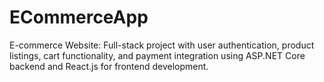 # ECommerceApp
E-commerce Website: Full-stack project with user authentication, product listings, cart functionality, and payment integration using ASP.NET Core backend and React.js for frontend development.
